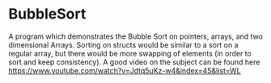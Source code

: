 # BubbleSort
A program which demonstrates the Bubble Sort on pointers, arrays, and two dimensional Arrays. Sorting on structs would be similar to a sort on a regular array, but there would be more swapping of elements (in order to sort and keep consistency).
A good video on the subject can be found here https://www.youtube.com/watch?v=Jdtq5uKz-w4&index=45&list=WL
